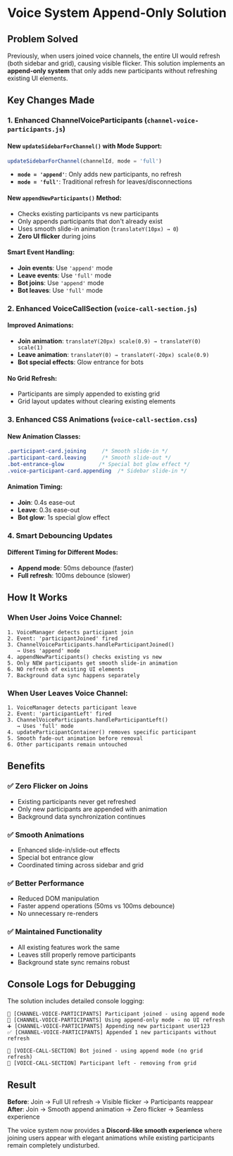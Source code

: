 # Voice System Append-Only Solution

## Problem Solved
Previously, when users joined voice channels, the entire UI would refresh (both sidebar and grid), causing visible flicker. This solution implements an **append-only system** that only adds new participants without refreshing existing UI elements.

## Key Changes Made

### 1. Enhanced ChannelVoiceParticipants (`channel-voice-participants.js`)

#### New `updateSidebarForChannel()` with Mode Support:
```javascript
updateSidebarForChannel(channelId, mode = 'full')
```
- **`mode = 'append'`**: Only adds new participants, no refresh
- **`mode = 'full'`**: Traditional refresh for leaves/disconnections

#### New `appendNewParticipants()` Method:
- Checks existing participants vs new participants
- Only appends participants that don't already exist  
- Uses smooth slide-in animation (`translateY(10px) → 0`)
- **Zero UI flicker** during joins

#### Smart Event Handling:
- **Join events**: Use `'append'` mode
- **Leave events**: Use `'full'` mode  
- **Bot joins**: Use `'append'` mode
- **Bot leaves**: Use `'full'` mode

### 2. Enhanced VoiceCallSection (`voice-call-section.js`)

#### Improved Animations:
- **Join animation**: `translateY(20px) scale(0.9) → translateY(0) scale(1)`
- **Leave animation**: `translateY(0) → translateY(-20px) scale(0.9)`
- **Bot special effects**: Glow entrance for bots

#### No Grid Refresh:
- Participants are simply appended to existing grid
- Grid layout updates without clearing existing elements

### 3. Enhanced CSS Animations (`voice-call-section.css`)

#### New Animation Classes:
```css
.participant-card.joining     /* Smooth slide-in */
.participant-card.leaving     /* Smooth slide-out */
.bot-entrance-glow           /* Special bot glow effect */
.voice-participant-card.appending  /* Sidebar slide-in */
```

#### Animation Timing:
- **Join**: 0.4s ease-out
- **Leave**: 0.3s ease-out  
- **Bot glow**: 1s special glow effect

### 4. Smart Debouncing Updates

#### Different Timing for Different Modes:
- **Append mode**: 50ms debounce (faster)
- **Full refresh**: 100ms debounce (slower)

## How It Works

### When User Joins Voice Channel:

```
1. VoiceManager detects participant join
2. Event: 'participantJoined' fired
3. ChannelVoiceParticipants.handleParticipantJoined() 
   → Uses 'append' mode
4. appendNewParticipants() checks existing vs new
5. Only NEW participants get smooth slide-in animation
6. NO refresh of existing UI elements
7. Background data sync happens separately
```

### When User Leaves Voice Channel:

```
1. VoiceManager detects participant leave  
2. Event: 'participantLeft' fired
3. ChannelVoiceParticipants.handleParticipantLeft()
   → Uses 'full' mode  
4. updateParticipantContainer() removes specific participant
5. Smooth fade-out animation before removal
6. Other participants remain untouched
```

## Benefits

### ✅ **Zero Flicker on Joins**
- Existing participants never get refreshed
- Only new participants are appended with animation
- Background data synchronization continues

### ✅ **Smooth Animations**  
- Enhanced slide-in/slide-out effects
- Special bot entrance glow
- Coordinated timing across sidebar and grid

### ✅ **Better Performance**
- Reduced DOM manipulation
- Faster append operations (50ms vs 100ms debounce)
- No unnecessary re-renders

### ✅ **Maintained Functionality**
- All existing features work the same
- Leaves still properly remove participants
- Background state sync remains robust

## Console Logs for Debugging

The solution includes detailed console logging:

```
🎯 [CHANNEL-VOICE-PARTICIPANTS] Participant joined - using append mode
🔄 [CHANNEL-VOICE-PARTICIPANTS] Using append-only mode - no UI refresh  
➕ [CHANNEL-VOICE-PARTICIPANTS] Appending new participant user123
✅ [CHANNEL-VOICE-PARTICIPANTS] Appended 1 new participants without refresh

🤖 [VOICE-CALL-SECTION] Bot joined - using append mode (no grid refresh)
🎯 [VOICE-CALL-SECTION] Participant left - removing from grid
```

## Result

**Before**: Join → Full UI refresh → Visible flicker → Participants reappear
**After**: Join → Smooth append animation → Zero flicker → Seamless experience

The voice system now provides a **Discord-like smooth experience** where joining users appear with elegant animations while existing participants remain completely undisturbed.
